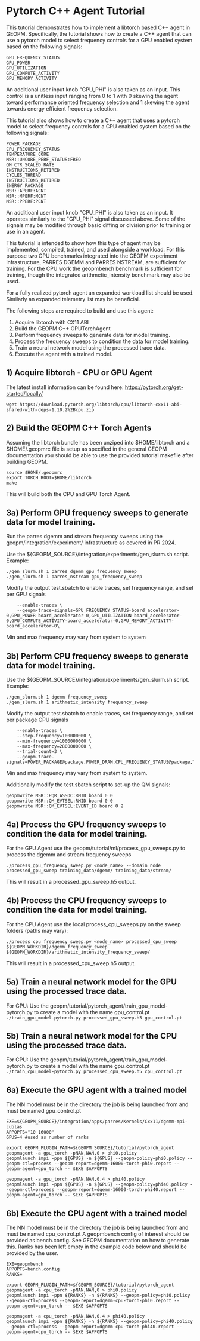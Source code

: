 # Pytorch C++ Agent Tutorial

This tutorial demonstrates how to implement a libtorch based C++ agent in GEOPM.
Specifically, the tutorial shows how to create a C++ agent that can use a pytorch model
to select frequency controls for a GPU enabled system based on the following signals:
```
GPU_FREQUENCY_STATUS
GPU_POWER
GPU_UTILIZATION
GPU_COMPUTE_ACTIVITY
GPU_MEMORY_ACTIVITY
```
An additional user input knob "GPU_PHI" is also taken as an input.  This control is a unitless
input ranging from 0 to 1 with 0 skewing the agent toward performance oriented frequency selection
and 1 skewing the agent towards energy efficient frequency selection.

This tutorial also shows how to create a C++ agent that uses a pytorch model to select frequency
controls for a CPU enabled system based on the following signals:
```
POWER_PACKAGE
CPU_FREQUENCY_STATUS
TEMPERATURE_CORE
MSR::UNCORE_PERF_STATUS:FREQ
QM_CTR_SCALED_RATE
INSTRUCTIONS_RETIRED
CYCLES_THREAD
INSTRUCTIONS_RETIRED
ENERGY_PACKAGE
MSR::APERF:ACNT
MSR::MPERF:MCNT
MSR::PPERF:PCNT
```
An additioanl user input knob "CPU_PHI" is also taken as an input.  It operates similarly to the
"GPU_PHI" signal discussed above.  Some of the signals may be modified through basic diffing or
division prior to training or use in an agent.

This tutorial is intended to show how this type of agent may be implemented, compiled, trained,
and used alongside a workload.  For this purpose two GPU benchmarks integrated into the GEOPM
experiment infrastructure, PARRES DGEMM and PARRES NSTREAM, are sufficient for training.  For the
CPU work the geopmbench benchmark is sufficient for training, though the integrated
arithmetic_intensity benchmark may also be used.

For a fully realized pytorch agent an expanded workload list should be used.  Similarly an
expanded telemetry list may be beneficial.

The following steps are required to build and use this agent:
1. Acquire libtorch with CX11 ABI
2. Build the GEOPM C++ GPUTorchAgent
3. Perform frequency sweeps to generate data for model training.
4. Process the frequency sweeps to condition the data for model training.
5. Train a neural network model using the processed trace data.
6. Execute the agent with a trained model.

## 1) Acquire libtorch - CPU or GPU Agent
The latest install information can be found here: https://pytorch.org/get-started/locally/

```
wget https://download.pytorch.org/libtorch/cpu/libtorch-cxx11-abi-shared-with-deps-1.10.2%2Bcpu.zip
```

## 2) Build the GEOPM C++ Torch Agents
Assuming the libtorch bundle has been unziped into $HOME/libtorch and a $HOME/.geopmrc file is setup
as specified in the general GEOPM documentation you should be able to use the provided tutorial
makefile after building GEOPM.

```
source $HOME/.geopmrc
export TORCH_ROOT=$HOME/libtorch
make
```

This will build both the CPU and GPU Torch Agent.

## 3a) Perform GPU frequency sweeps to generate data for model training.
Run the parres dgemm and stream frequency sweeps using the geopm/integration/experiment/
infrastructure as covered in PR 2024.

Use the ${GEOPM_SOURCE}/integration/experiments/gen_slurm.sh script.  Example:
```
./gen_slurm.sh 1 parres_dgemm gpu_frequency_sweep
./gen_slurm.sh 1 parres_nstream gpu_frequency_sweep

```

Modify the output test.sbatch to enable traces, set frequency range, and set per GPU signals
```
    --enable-traces \
    --geopm-trace-signals=GPU_FREQUENCY_STATUS-board_accelerator-0,GPU_POWER-board_accelerator-0,GPU_UTILIZATION-board_accelerator-0,GPU_COMPUTE_ACTIVITY-board_accelerator-0,GPU_MEMORY_ACTIVITY-board_accelerator-0\
```
Min and max frequency may vary from system to system

## 3b) Perform CPU frequency sweeps to generate data for model training.
Use the ${GEOPM_SOURCE}/integration/experiments/gen_slurm.sh script.  Example:

```
./gen_slurm.sh 1 dgemm frequency_sweep
./gen_slurm.sh 1 arithmetic_intensity frequency_sweep

```

Modify the output test.sbatch to enable traces, set frequency range, and set per package CPU signals
```
    --enable-traces \
    --step-frequency=100000000 \
    --min-frequency=1000000000 \
    --max-frequency=2800000000 \
    --trial-count=3 \
    --geopm-trace-signals=POWER_PACKAGE@package,POWER_DRAM,CPU_FREQUENCY_STATUS@package,TEMPERATURE_CORE@package,MSR::UNCORE_PERF_STATUS:FREQ@package,QM_CTR_SCALED_RATE@package,INSTRUCTIONS_RETIRED@package,CYCLES_THREAD@package,ENERGY_PACKAGE@package,MSR::APERF:ACNT@package,MSR::MPERF:MCNT@package,MSR::PPERF:PCNT@package,TIME@package,ENERGY_DRAM\

```
Min and max frequency may vary from system to system.

Additionally modify the test.sbatch script to set-up the QM signals:
```
geopmwrite MSR::PQR_ASSOC:RMID board 0 0
geopmwrite MSR::QM_EVTSEL:RMID board 0 0
geopmwrite MSR::QM_EVTSEL:EVENT_ID board 0 2
```

## 4a) Process the GPU frequency sweeps to condition the data for model training.
For the GPU Agent use the geopm/tutorial/ml/process_gpu_sweeps.py to process the dgemm and stream frequency sweeps
```
./process_gpu_frequency_sweep.py <node_name> --domain node processed_gpu_sweep training_data/dgemm/ training_data/stream/
```
This will result in a processed_gpu_sweep.h5 output.

## 4b) Process the CPU frequency sweeps to condition the data for model training.
For the CPU Agent use the local process_cpu_sweeps.py on the sweep folders (paths may vary):
```
./process_cpu_frequency_sweep.py <node_name> processed_cpu_sweep ${GEOPM_WORKDIR}/dgemm_frequency_sweep ${GEOPM_WORKDIR}/arithmetic_intensity_frequency_sweep/
```
This will result in a processed_cpu_sweep.h5 output.

## 5a) Train a neural network model for the GPU using the processed trace data.
For GPU:
    Use the geopm/tutorial/pytorch_agent/train_gpu_model-pytorch.py to create a model with the name gpu_control.pt
    ```
     ./train_gpu_model-pytorch.py processed_gpu_sweep.h5 gpu_control.pt
    ```

## 5b) Train a neural network model for the CPU using the processed trace data.
For CPU:
    Use the geopm/tutorial/pytorch_agent/train_gpu_model-pytorch.py to create a model with the name gpu_control.pt
    ```
     ./train_cpu_model-pytorch.py processed_cpu_sweep.h5 cpu_control.pt
    ```

## 6a) Execute the GPU agent with a trained model
The NN model must be in the directory the job is being launched from and must be named gpu_control.pt

```
EXE=${GEOPM_SOURCE}/integration/apps/parres/Kernels/Cxx11/dgemm-mpi-cublas
APPOPTS="10 16000"
GPUS=4 #used as number of ranks

export GEOPM_PLUGIN_PATH=${GEOPM_SOURCE}/tutorial/pytorch_agent
geopmagent -a gpu_torch -pNAN,NAN,0 > phi0.policy
geopmlaunch impi -ppn ${GPUS} -n ${GPUS} --geopm-policy=phi0.policy --geopm-ctl=process --geopm-report=dgemm-16000-torch-phi0.report --geopm-agent=gpu_torch -- $EXE $APPOPTS

geopmagent -a gpu_torch -pNAN,NAN,0.4 > phi40.policy
geopmlaunch impi -ppn ${GPUS} -n ${GPUS} --geopm-policy=phi40.policy --geopm-ctl=process --geopm-report=dgemm-16000-torch-phi40.report --geopm-agent=gpu_torch -- $EXE $APPOPTS
```

## 6b) Execute the CPU agent with a trained model
The NN model must be in the directory the job is being launched from and must be named cpu_control.pt
A geopmbench config of interest should be provided as bench.config.  See GEOPM documentation on how to generate this.
Ranks has been left empty in the example code below and should be provided by the user.
```
EXE=geopmbench
APPOPTS=bench.config
RANKS=

export GEOPM_PLUGIN_PATH=${GEOPM_SOURCE}/tutorial/pytorch_agent
geopmagent -a cpu_torch -pNAN,NAN,0 > phi0.policy
geopmlaunch impi -ppn ${RANKS} -n ${RANKS} --geopm-policy=phi0.policy --geopm-ctl=process --geopm-report=dgemm-cpu-torch-phi0.report --geopm-agent=cpu_torch -- $EXE $APPOPTS

geopmagent -a cpu_torch -pNAN,NAN,0.4 > phi40.policy
geopmlaunch impi -ppn ${RANKS} -n ${RANKS} --geopm-policy=phi40.policy --geopm-ctl=process --geopm-report=dgemm-cpu-torch-phi40.report --geopm-agent=cpu_torch -- $EXE $APPOPTS
```
